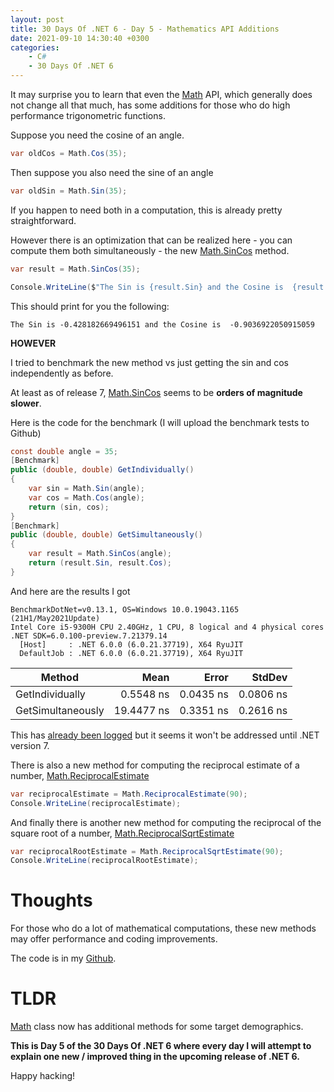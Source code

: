 ```yaml
---
layout: post
title: 30 Days Of .NET 6 - Day 5 - Mathematics API Additions
date: 2021-09-10 14:30:40 +0300
categories:
    - C#
    - 30 Days Of .NET 6
---
```

It may surprise you to learn that even the [Math](https://docs.microsoft.com/en-us/dotnet/api/system.math?view=net-5.0) API, which generally does not change all that much, has some additions for those who do high performance trigonometric functions.

Suppose you need the cosine of an angle.

```csharp
var oldCos = Math.Cos(35);
```

Then suppose you also need the sine of an angle

```csharp
var oldSin = Math.Sin(35);
```

If you happen to need both in a computation, this is already pretty straightforward.

However there is an optimization that can be realized here - you can compute them both simultaneously - the new [Math.SinCos](https://docs.microsoft.com/en-us/dotnet/api/system.math.sincos?view=net-6.0) method.

```csharp
var result = Math.SinCos(35);

Console.WriteLine($"The Sin is {result.Sin} and the Cosine is  {result.Cos}");
```

This should print for you the following:

```plaintext
The Sin is -0.428182669496151 and the Cosine is  -0.9036922050915059
```

**HOWEVER**

I tried to benchmark the new method vs just getting the sin and cos independently as before.

At least as of release 7, [Math.SinCos](https://docs.microsoft.com/en-us/dotnet/api/system.math.sincos?view=net-6.0) seems to be **orders of magnitude slower**.

Here is the code for the benchmark (I will upload the benchmark tests to Github)

```csharp
const double angle = 35;
[Benchmark]
public (double, double) GetIndividually()
{
    var sin = Math.Sin(angle);
    var cos = Math.Cos(angle);
    return (sin, cos);
}
[Benchmark]
public (double, double) GetSimultaneously()
{
    var result = Math.SinCos(angle);
    return (result.Sin, result.Cos);
}
```

And here are the results I got

```plaintext
BenchmarkDotNet=v0.13.1, OS=Windows 10.0.19043.1165 (21H1/May2021Update)
Intel Core i5-9300H CPU 2.40GHz, 1 CPU, 8 logical and 4 physical cores
.NET SDK=6.0.100-preview.7.21379.14
  [Host]     : .NET 6.0.0 (6.0.21.37719), X64 RyuJIT
  DefaultJob : .NET 6.0.0 (6.0.21.37719), X64 RyuJIT
```

|            Method |       Mean |     Error |    StdDev |
|------------------ |-----------:|----------:|----------:|
|   GetIndividually |  0.5548 ns | 0.0435 ns | 0.0806 ns |
| GetSimultaneously | 19.4477 ns | 0.3351 ns | 0.2616 ns |

This has [already been logged](https://github.com/dotnet/runtime/issues/48776) but it seems it won't be addressed until .NET version 7.

There is also a new method for computing the reciprocal estimate of a number, [Math.ReciprocalEstimate](https://docs.microsoft.com/en-us/dotnet/api/system.math.reciprocalestimate?view=net-6.0)

```csharp
var reciprocalEstimate = Math.ReciprocalEstimate(90);
Console.WriteLine(reciprocalEstimate);
```

And finally there is another new method for computing the reciprocal of the square root of a number, [Math.ReciprocalSqrtEstimate](https://docs.microsoft.com/en-us/dotnet/api/system.math.reciprocalsqrtestimate?view=net-6.0)

```csharp
var reciprocalRootEstimate = Math.ReciprocalSqrtEstimate(90);
Console.WriteLine(reciprocalRootEstimate);
```

# Thoughts

For those who do a lot of mathematical computations, these new methods may offer performance and coding improvements.

The code is in my [Github](https://github.com/conradakunga/BlogCode/tree/master/2021-09-10%20-%2030%20Days%20Of%20.NET%206%20-%20Day%205%20-%20Math%20API%20Additions).

# TLDR

[Math](https://docs.microsoft.com/en-us/dotnet/api/system.math?view=net-6.0) class now has additional methods for some target demographics.

**This is Day 5 of the 30 Days Of .NET 6 where every day I will attempt to explain one new / improved thing in the upcoming release of .NET 6.**

Happy hacking!